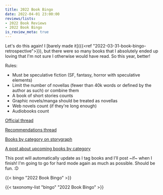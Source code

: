 ```yaml
---
title: 2022 Book Bingo
date: 2022-04-01 23:00:00
reviews/lists:
- 2022 Book Reviews
- 2022 Book Bingo
is_review_meta: true
---
```

Let's do this again! I [barely made it]({{<ref "2022-03-31-book-bingo-retrospective">}}), but there were so many books that I absolutely ended up loving that I'm not sure I otherwise would have read. So this year, better!

Rules:
- Must be speculative fiction (SF, fantasy, horror with speculative elements)
- Limit the number of novellas (fewer than 40k words or defined by the author as such) or combine them
- A book of short stories counts
- Graphic novels/manga should be treated as novellas
- Web novels count (if they're long enough)
- Audiobooks count

[Official thread](https://old.reddit.com/r/Fantasy/comments/ttrev1/official_rfantasy_2022_book_bingo_challenge/)

[Recommendations thread](https://www.reddit.com/r/Fantasy/comments/ttrhvf/the_2022_rfantasy_bingo_recommendations_list/?utm_source=reddit&utm_medium=usertext&utm_name=Fantasy&utm_content=t3_ttrev1)

[Books by category on storygraph](https://app.thestorygraph.com/reading_challenges/0133b8ee-a08b-44f5-8d96-be27abbca85b)

[A post about upcoming books by category](https://www.reddit.com/r/Fantasy/comments/u52lhn/235_upcoming_books_to_read_for_bingo/?utm_source=pocket_mylist)

This post will automatically update as I tag books and I'll post ~if~ when I finish! I'm going to go for hard mode again as much as possible. Should be fun. :D

{{< bingo "2022 Book Bingo" >}}


{{< taxonomy-list "bingo" "2022 Book Bingo" >}}